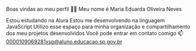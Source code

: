 
Boas vindas ao meu perfil 💙💙
Meu nome é Maria Eduarda Oliveira Neves

Estou estudando na Alura
Estou me desenvolvendo na linguagem JavaScript
Utilizo esse espaço para minha organização e compartilhamento dos meu projetos desenvolvidos
Você pode entrar em contato comigo 📫
0000109069281xsp@aluno.educacao.sp.gov.br


